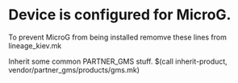 # Device is configured for MicroG.

To prevent MicroG from being installed remomve
these lines from lineage_kiev.mk

 Inherit some common PARTNER_GMS stuff.
$(call inherit-product, vendor/partner_gms/products/gms.mk)


